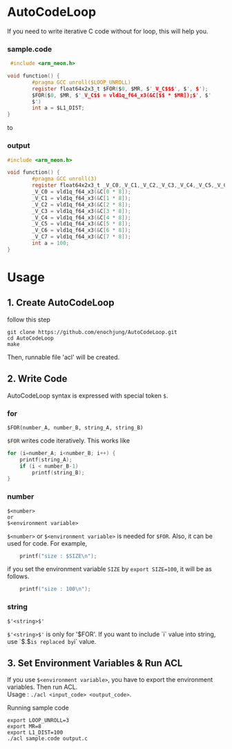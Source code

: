 # AutoCodeLoop

If you need to write iterative C code without for loop, this will help you.

### sample.code
```C
 #include <arm_neon.h>

void function() {
        #pragma GCC unroll($LOOP_UNROLL)
        register float64x2x3_t $FOR($0, $MR, $'_V_C$$$', $', $');
        $FOR($0, $MR, $'_V_C$$ = vld1q_f64_x3(&C[$$ * $MR]);$', $'
        $')
        int a = $L1_DIST;
}
```

to

### output
```C
#include <arm_neon.h>

void function() {
        #pragma GCC unroll(3)
        register float64x2x3_t _V_C0,_V_C1,_V_C2,_V_C3,_V_C4,_V_C5,_V_C6,_V_C7;
        _V_C0 = vld1q_f64_x3(&C[0 * 8]);
        _V_C1 = vld1q_f64_x3(&C[1 * 8]);
        _V_C2 = vld1q_f64_x3(&C[2 * 8]);
        _V_C3 = vld1q_f64_x3(&C[3 * 8]);
        _V_C4 = vld1q_f64_x3(&C[4 * 8]);
        _V_C5 = vld1q_f64_x3(&C[5 * 8]);
        _V_C6 = vld1q_f64_x3(&C[6 * 8]);
        _V_C7 = vld1q_f64_x3(&C[7 * 8]);
        int a = 100;
}
```

# Usage
## 1. Create AutoCodeLoop
follow this step
```shell
git clone https://github.com/enochjung/AutoCodeLoop.git
cd AutoCodeLoop
make
```
Then, runnable file 'acl' will be created.
## 2. Write Code
AutoCodeLoop syntax is expressed with special token `$`.
### for
```
$FOR(number_A, number_B, string_A, string_B)
```
`$FOR` writes code iteratively. This works like
```c
for (i=number_A; i<number_B; i++) {
    printf(string_A);
    if (i < number_B-1)
        printf(string_B);
}
```
### number
```
$<number>
or
$<environment variable>
```
`$<number>` or `$<environment variable>` is needed for `$FOR`. Also, it can be used for code. For example,
```C
    printf("size : $SIZE\n");
```
if you set the environment variable `SIZE` by `export SIZE=100`, it will be as follows.
```C
    printf("size : 100\n");
```

### string
```
$'<string>$'
```
`$'<string>$'` is only for '$FOR'. If you want to include `i` value into string, use `$$`. `$$` is replaced by `i` value.
## 3. Set Environment Variables & Run ACL
If you use `$<environment variable>`, you have to export the environment variables.
Then run ACL.   
Usage : `./acl <input_code> <output_code>`.

Running sample code
```shell
export LOOP_UNROLL=3
export MR=8
export L1_DIST=100
./acl sample.code output.c
```

